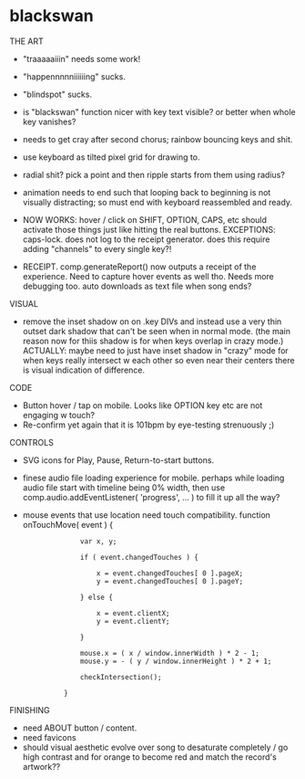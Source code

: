 # blackswan




THE ART

- "traaaaaiiin" needs some work!

- "happennnnniiiiiing" sucks.

- "blindspot" sucks.

- is "blackswan" function nicer with key text visible? or better when whole key vanishes?

- needs to get cray after second chorus; rainbow bouncing keys and shit.

- use keyboard as tilted pixel grid for drawing to.

- radial shit? pick a point and then ripple starts from them using radius?

- animation needs to end such that looping back to beginning is not visually distracting; so must end with keyboard reassembled and ready.

- NOW WORKS: hover / click on SHIFT, OPTION, CAPS, etc should activate those things just like hitting the real buttons. EXCEPTIONS: caps-lock. does not log to the receipt generator. does this require adding "channels" to every single key?!

- RECEIPT. comp.generateReport() now outputs a receipt of the experience. Need to capture hover events as well tho. Needs more debugging too. auto downloads as text file when song ends?




VISUAL

- remove the inset shadow on on .key DIVs and instead use a very thin outset dark shadow that can't be seen when in normal mode.  (the main reason now for thiis shadow is for when keys overlap in crazy mode.)
ACTUALLY: maybe need to just have inset shadow in "crazy" mode for when keys really intersect w each other so even near their centers there is visual indication of difference.



CODE

- Button hover / tap on mobile. Looks like OPTION key etc are not engaging w touch?
- Re-confirm yet again that it is 101bpm by eye-testing strenuously ;)




CONTROLS

- SVG icons for Play, Pause, Return-to-start buttons.
- finese audio file loading experience for mobile. perhaps while loading audio file start with timeline being 0% width, then use comp.audio.addEventListener( 'progress', ... ) to fill it up all the way?
- mouse events that use location need touch compatibility.
function onTouchMove( event ) {

					var x, y;

					if ( event.changedTouches ) {

						x = event.changedTouches[ 0 ].pageX;
						y = event.changedTouches[ 0 ].pageY;

					} else {

						x = event.clientX;
						y = event.clientY;

					}

					mouse.x = ( x / window.innerWidth ) * 2 - 1;
					mouse.y = - ( y / window.innerHeight ) * 2 + 1;

					checkIntersection();

				}



FINISHING

- need ABOUT button / content.
- need favicons
- should visual aesthetic evolve over song to desaturate completely / go high contrast and for orange to become red and match the record's artwork??







